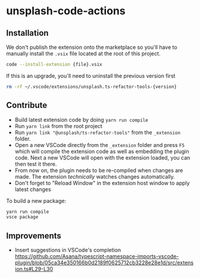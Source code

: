 # unsplash-code-actions

## Installation

We don't publish the extension onto the marketplace so you'll have to manually install the `.vsix` file located at
the root of this project.

```bash
code --install-extension {file}.vsix
```

If this is an upgrade, you'll need to uninstall the previous version first

```bash
rm -rf ~/.vscode/extensions/unsplash.ts-refactor-tools-{version}
```

## Contribute

- Build latest extension code by doing `yarn run compile`
- Run `yarn link` from the root project
- Run `yarn link "@unsplash/ts-refactor-tools"` from the `_extension` folder.
- Open a new VSCode directly from the `_extension` folder and press `F5` which will compile the extension code as well
as embedding the plugin code. Next a new VSCode will open with the extension loaded, you can then test it there.
- From now on, the plugin needs to be re-compiled when changes are made. The extension _technically_ watches changes automatically.
- Don't forget to "Reload Window" in the extension host window to apply latest changes

To build a new package:

```bash
yarn run compile
vsce package
```

## Improvements

- Insert suggestions in VSCode's completion https://github.com/Asana/typescript-namespace-imports-vscode-plugin/blob/05ca34e350166b0d2189f0625712cb3228e28e1d/src/extension.ts#L29-L30
